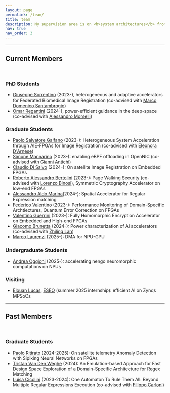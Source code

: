 ```yaml
---
layout: page
permalink: /team/
title: team
description: My supervision area is on <b>system architectures</b> from designing computer architectures and systems to efficiently leverage them.
nav: true
nav_order: 3
---
```



<hr>

## Current Members

<br>

### PhD Students

- [Giuseppe Sorrentino](https://github.com/GiuseppeSorrentino99) (2023-), heterogeneous and adaptive accelerators for Federated Biomedical Image Registration (co-advised with [Marco Domenico Santambrogio](https://santambrogio.faculty.polimi.it/))
- [Omar Regantini]() (2024-), power-efficient guidance in the deep-space  (co-advised with [Alessandro Morselli](https://dart.polimi.it/member/?p=alessandro+morselli))

### Graduate Students

- [Paolo Salvatore Galfano](https://github.com/Paolo309) (2023-): Heterogeneous System Acceleration through AIE-FPGAs for Image Registration (co-advised with [Eleonora D'Arnese](https://www.research.ed.ac.uk/en/persons/eleonora-darnese))
- [Simone Mannarino](https://github.com/ironmanna) (2023-): enabling eBPF offloading in OpenNIC (co-advised with [Gianni Antichi](https://gianniantichi.github.io/))
- [Claudio Di Salvo](https://github.com/Claxl) (2024-): On satellite Image Registration on Embedded FPGAs
- [Roberto Alessandro Bertolini](https://github.com/MrIndeciso) (2023-): Page Walking Security (co-advised with [Lorenzo Binosi](https://github.com/LorenzoBinosi)), Symmetric Cryptography Accelerator on low-end FPGAs
- [Alessandro Aldo Marina](https://github.com/Hackingale)(2024-): Spatial Accelerator for Regular Expression matching
- [Federico Valentino](https://github.com/FedericoValentino) (2023-): Performance Monitoring of Domain-Specific Archtiectures, Quantum Error Correction on FPGAs
- [Valentino Guerrini](https://github.com/IoSonoDue2) (2023-): Fully Homomorphic Encryption Accelerator on Embedded and High-end FPGAs
- [Giacomo Brunetta](https://github.com/giacomo-brunetta) (2024-): Power characterization of AI accelerators (co-advised with [Zhiling Lan](https://lanzhiling.github.io/))
- [Marco Laurenzi](https://github.com/marcolaurenzi) (2025-): DMA for NPU-GPU
 
### Undergraduate Students
- [Andrea Oggioni](https://github.com/etabeta1) (2025-): accelerating nengo neuromorphic computations on NPUs

### Visiting
- [Elouan Lucas](https://www.linkedin.com/in/elouan-lucas-7901a4292/), [ESEO](https://www.linkedin.com/school/eseo/) (summer 2025 internship): efficient AI on Zynqs MPSoCs

<hr>

## Past Members

<br>

### Graduate Students

- [Paolo Ritirato](https://github.com/Paulpo99) (2024-2025): On satellite telemetry Anomaly Detection with Sipiking Neural Networks on FPGAs
- [Tristan Van Den Weghe]() (2024): An Emulation-based Approach for Fast Design Space Exploration of a Domain-Specific Architecture for Regex Matching
- [Luisa Cicolini](https://github.com/luisacicolini) (2023-2024): One Automaton To Rule Them All: Beyond Multiple Regular Expressions Execution (co-advised with [Filippo Carloni](https://github.com/FilippoCarloni))
